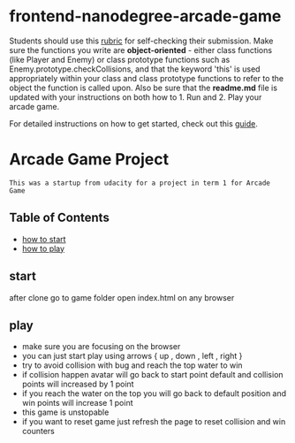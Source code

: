 frontend-nanodegree-arcade-game
===============================

Students should use this [rubric](https://review.udacity.com/#!/projects/2696458597/rubric) for self-checking their submission. Make sure the functions you write are **object-oriented** - either class functions (like Player and Enemy) or class prototype functions such as Enemy.prototype.checkCollisions, and that the keyword 'this' is used appropriately within your class and class prototype functions to refer to the object the function is called upon. Also be sure that the **readme.md** file is updated with your instructions on both how to 1. Run and 2. Play your arcade game.

For detailed instructions on how to get started, check out this [guide](https://docs.google.com/document/d/1v01aScPjSWCCWQLIpFqvg3-vXLH2e8_SZQKC8jNO0Dc/pub?embedded=true).


# Arcade Game Project

    This was a startup from udacity for a project in term 1 for Arcade Game

## Table of Contents

* [how to start](#start)
* [how to play](#play)

## start

after clone go to game folder open index.html on any browser

## play

- make sure you are focusing on the browser
- you can just start play using arrows { up , down , left , right }
- try to avoid collision with bug and reach the top water to win
- if collision happen avatar will go back to start point default and collision points will increased by 1 point
- if you reach the water on the top you will go back to default position and win points will increase 1 point 
- this game is unstopable 
- if you want to reset game just refresh the page to reset collision and win counters
